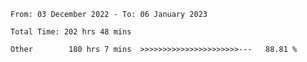 <!--START_SECTION:waka-->

```text
From: 03 December 2022 - To: 06 January 2023

Total Time: 202 hrs 48 mins

Other        180 hrs 7 mins  >>>>>>>>>>>>>>>>>>>>>>---   88.81 %
```

<!--END_SECTION:waka-->